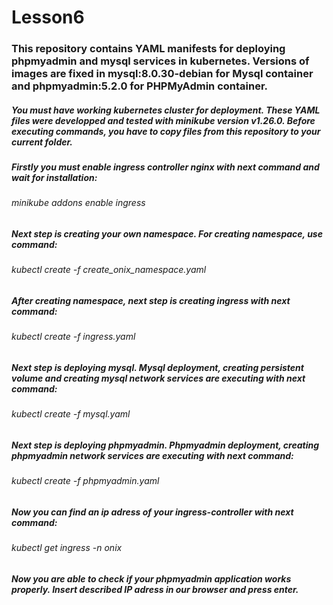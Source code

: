 # Lesson6

### This repository contains YAML manifests for deploying phpmyadmin and mysql services in kubernetes. Versions of images are fixed in mysql:8.0.30-debian for Mysql container and phpmyadmin:5.2.0 for PHPMyAdmin container.
##### You must have working kubernetes cluster for deployment. These YAML files were developped and tested with minikube version v1.26.0. Before executing commands, you have to copy files from this repository to your current folder.
##### Firstly you must enable ingress controller nginx with next command and wait for installation:
###### minikube addons enable ingress
##### Next step is creating your own namespace. For creating namespace, use command:
###### kubectl create -f create_onix_namespace.yaml
##### After creating namespace, next step is creating ingress with next command:
###### kubectl create -f ingress.yaml
##### Next step is deploying mysql. Mysql deployment, creating persistent volume and creating mysql network services are executing with next command:
###### kubectl create -f mysql.yaml
##### Next step is deploying phpmyadmin. Phpmyadmin deployment, creating phpmyadmin network services are executing with next command:
###### kubectl create -f phpmyadmin.yaml
##### Now you can find an ip adress of your ingress-controller with next command:
###### kubectl get ingress -n onix
##### Now you are able to check if your phpmyadmin application works properly. Insert described IP adress in our browser and press enter.
